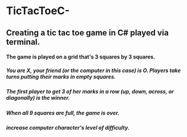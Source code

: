 # TicTacToeC-
## Creating a tic tac toe game in C# played via terminal. 

#### The game is played on a grid that's 3 squares by 3 squares.
##### You are X, your friend (or the computer in this case) is O. Players take turns putting their marks in empty squares.
##### The first player to get 3 of her marks in a row (up, down, across, or diagonally) is the winner.
##### When all 9 squares are full, the game is over. 

##### increase computer character's level of difficulty. 












